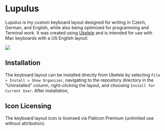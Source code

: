 # Lupulus

Lupulus is my custom keyboard layout designed for writing in Czech, German, and English, while also being optimized for programming and Terminal work. It was created using [Ukelele](http://scripts.sil.org/cms/scripts/page.php?site_id=nrsi&id=ukelele) and is intended for use with Mac keyboards with a US English layout:

![](https://cdn.shopify.com/s/files/1/0810/3669/files/mac-us-english-keyboard_1024x1024.png?1871373995114389746)

## Installation

The keyboard layout can be installed directly from Ukelele by selecting `File > Install > Show Organizer`, navigating to the repository directory in the "Uninstalled" column, right-clicking the layout, and choosing `Install for Current User`. After installation,

## Icon Licensing

The keyboard layout icon is licensed via Flaticon Premium (unlimited use without attribution).  
